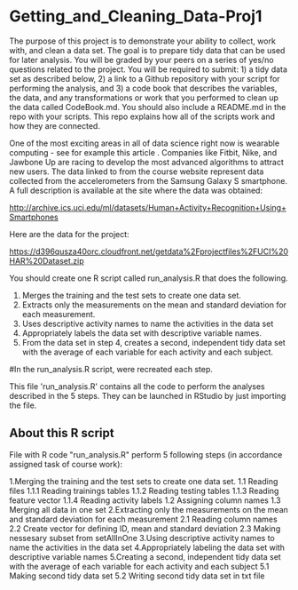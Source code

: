 # Getting_and_Cleaning_Data-Proj1

The purpose of this project is to demonstrate your ability to collect, work with, and clean a data set. The goal is to prepare tidy data that can be used for later analysis. You will be graded by your peers on a series of yes/no questions related to the project. You will be required to submit: 1) a tidy data set as described below, 2) a link to a Github repository with your script for performing the analysis, and 3) a code book that describes the variables, the data, and any transformations or work that you performed to clean up the data called CodeBook.md. You should also include a README.md in the repo with your scripts. This repo explains how all of the scripts work and how they are connected.

One of the most exciting areas in all of data science right now is wearable computing - see for example this article . Companies like Fitbit, Nike, and Jawbone Up are racing to develop the most advanced algorithms to attract new users. The data linked to from the course website represent data collected from the accelerometers from the Samsung Galaxy S smartphone. A full description is available at the site where the data was obtained:

http://archive.ics.uci.edu/ml/datasets/Human+Activity+Recognition+Using+Smartphones

Here are the data for the project:

https://d396qusza40orc.cloudfront.net/getdata%2Fprojectfiles%2FUCI%20HAR%20Dataset.zip

You should create one R script called run_analysis.R that does the following.
1. Merges the training and the test sets to create one data set.
2. Extracts only the measurements on the mean and standard deviation for each measurement.
3. Uses descriptive activity names to name the activities in the data set
4. Appropriately labels the data set with descriptive variable names.
5. From the data set in step 4, creates a second, independent tidy data set with the average of each variable for each activity and each subject.

#In the run_analysis.R script, were recreated each step.

This file 'run_analysis.R' contains all the code to perform the analyses described in the 5 steps. They can be launched in RStudio by just importing the file.

## About this R script ##
File with R code "run_analysis.R" perform 5 following steps (in accordance assigned task of course work):

1.Merging the training and the test sets to create one data set.
  1.1 Reading files
  1.1.1 Reading trainings tables
  1.1.2 Reading testing tables
  1.1.3 Reading feature vector
  1.1.4 Reading activity labels
  1.2 Assigning column names
  1.3 Merging all data in one set
2.Extracting only the measurements on the mean and standard deviation for each measurement
  2.1 Reading column names
  2.2 Create vector for defining ID, mean and standard deviation
  2.3 Making nessesary subset from setAllInOne
3.Using descriptive activity names to name the activities in the data set
4.Appropriately labeling the data set with descriptive variable names
5.Creating a second, independent tidy data set with the average of each variable for each activity and each subject
  5.1 Making second tidy data set
  5.2 Writing second tidy data set in txt file
